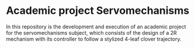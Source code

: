 # Academic project Servomechanisms
In this repository is the development and execution of an academic project for the servomechanisms subject, which consists of the design of a 2R mechanism with its controller to follow a stylized 4-leaf clover trajectory.
